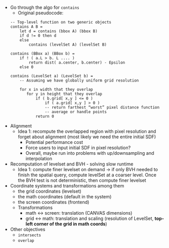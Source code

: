 - Go through the algo for `contains`
    - Original pseudocode:
    ```
    -- Top-level function on two generic objects
    contains A B =
        let d = contains (bbox A) (bbox B)
        if d != 0 then d
        else
            contains (levelSet A) (levelSet B)

    contains (BBox a) (BBox b) =
        if ! ( a.L > b. L .... )
            return dist( a.center, b.center) - Epsilon
        else 0

    contains (LevelSet a) (LevelSet b) =
        -- Assuming we have globally uniform grid resolution

        for x in width that they overlap
           for y in height that they overlap
               if ( b.grid[ x,y ] <= 0 )
                   if ( a.grid[ x,y ] > 0 )
                   -- return farthest “worst” pixel distance function   
                   -- average or handle points          
               return 0
    ```
- Alignment
    - Idea 1: recompute the overlapped region with pixel resolution and forget about alignment (most likely we need the entire initial SDF)
        - Potential performance cost
        - Force users to input initial SDF in pixel resolution?
        - Overall, maybe run into problems with up/downsampling and interpolation
- Recomputation of levelset and BVH - solving slow runtime
    - Idea 1: compute finer levelset on demand -> if only BVH needed to finish the spatial query, compute levelSet at a coarser level. Once the BVH test is not deterministic, then compute finer levelset
- Coordinate systems and transformations among them
    - the grid coordinates (levelset)
    - the math coordinates (default in the system)
    - the screen coordinates (frontend)
    - Transformations
        - math <-> screen: translation (CANVAS dimensions)
        - grid <-> math: translation and scaling (resolution of LevelSet, __top-left corner of the grid in math coords__)
- Other objectives
    - `intersects`
    - `overlap`
